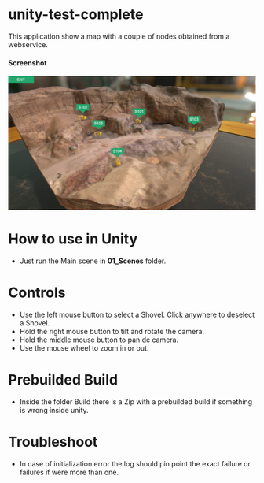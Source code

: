 # unity-test-complete

This application show a map with a couple of nodes obtained from a webservice.

#### Screenshot
![Example](https://github.com/ZoserLock/unity-test-complete/raw/master/Images/image.png)

# How to use in Unity

* Just run the Main scene in **01_Scenes** folder.

# Controls

* Use the left mouse button to select a Shovel. Click anywhere to deselect a Shovel.
* Hold the right mouse button to tilt and rotate the camera.
* Hold the middle mouse button to pan de camera.
* Use the mouse wheel to zoom in or out.

# Prebuilded Build

* Inside the folder Build there is a Zip with a prebuilded build if something is wrong inside unity.

# Troubleshoot

* In case of initialization error the log should pin point the exact failure or failures if were more than one.

